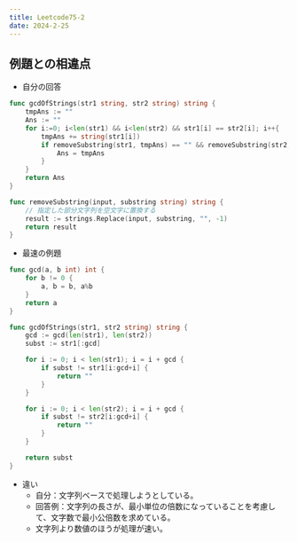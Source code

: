 ```yaml
---
title: Leetcode75-2
date: 2024-2-25
---
```


## 例題との相違点

+ 自分の回答

```go
func gcdOfStrings(str1 string, str2 string) string {
    tmpAns := ""
    Ans := ""
    for i:=0; i<len(str1) && i<len(str2) && str1[i] == str2[i]; i++{
        tmpAns += string(str1[i])
        if removeSubstring(str1, tmpAns) == "" && removeSubstring(str2, tmpAns) == ""{
            Ans = tmpAns
        }
    }
    return Ans
}

func removeSubstring(input, substring string) string {
	// 指定した部分文字列を空文字に置換する
	result := strings.Replace(input, substring, "", -1)
	return result
}
```

+ 最速の例題

```go
func gcd(a, b int) int {
	for b != 0 {
		a, b = b, a%b
	}
	return a
}

func gcdOfStrings(str1, str2 string) string {
	gcd := gcd(len(str1), len(str2))
	subst := str1[:gcd]

	for i := 0; i < len(str1); i = i + gcd {
		if subst != str1[i:gcd+i] {
			return ""
		}
	}

	for i := 0; i < len(str2); i = i + gcd {
		if subst != str2[i:gcd+i] {
			return ""
		}
	}

	return subst
}
```

+ 違い
  + 自分：文字列ベースで処理しようとしている。
  + 回答例：文字列の長さが、最小単位の倍数になっていることを考慮して、文字数で最小公倍数を求めている。
  + 文字列より数値のほうが処理が速い。